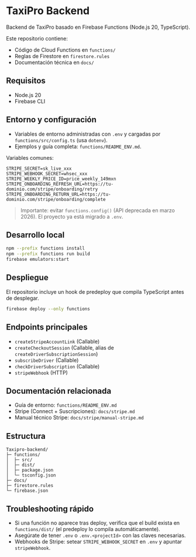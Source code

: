 # TaxiPro Backend

Backend de TaxiPro basado en Firebase Functions (Node.js 20, TypeScript).

Este repositorio contiene:
- Código de Cloud Functions en `functions/`
- Reglas de Firestore en `firestore.rules`
- Documentación técnica en `docs/`

## Requisitos
- Node.js 20
- Firebase CLI

## Entorno y configuración
- Variables de entorno administradas con `.env` y cargadas por `functions/src/config.ts` (usa `dotenv`).
- Ejemplos y guía completa: `functions/README_ENV.md`.

Variables comunes:
```env
STRIPE_SECRET=sk_live_xxx
STRIPE_WEBHOOK_SECRET=whsec_xxx
STRIPE_WEEKLY_PRICE_ID=price_weekly_149mxn
STRIPE_ONBOARDING_REFRESH_URL=https://tu-dominio.com/stripe/onboarding/retry
STRIPE_ONBOARDING_RETURN_URL=https://tu-dominio.com/stripe/onboarding/complete
```

> Importante: evitar `functions.config()` (API deprecada en marzo 2026). El proyecto ya está migrado a `.env`.

## Desarrollo local
```bash
npm --prefix functions install
npm --prefix functions run build
firebase emulators:start
```

## Despliegue
El repositorio incluye un hook de predeploy que compila TypeScript antes de desplegar.

```bash
firebase deploy --only functions
```

## Endpoints principales
- `createStripeAccountLink` (Callable)
- `createCheckoutSession` (Callable, alias de `createDriverSubscriptionSession`)
- `subscribeDriver` (Callable)
- `checkDriverSubscription` (Callable)
- `stripeWebhook` (HTTP)

## Documentación relacionada
- Guía de entorno: `functions/README_ENV.md`
- Stripe (Connect + Suscripciones): `docs/stripe.md`
- Manual técnico Stripe: `docs/stripe/manual-stripe.md`

## Estructura
```
Taxipro-backend/
├─ functions/
│  ├─ src/
│  ├─ dist/
│  ├─ package.json
│  └─ tsconfig.json
├─ docs/
├─ firestore.rules
└─ firebase.json
```

## Troubleshooting rápido
- Si una función no aparece tras deploy, verifica que el build exista en `functions/dist/` (el predeploy lo compila automáticamente).
- Asegúrate de tener `.env` o `.env.<projectId>` con las claves necesarias.
- Webhooks de Stripe: setear `STRIPE_WEBHOOK_SECRET` en `.env` y apuntar `stripeWebhook`.
